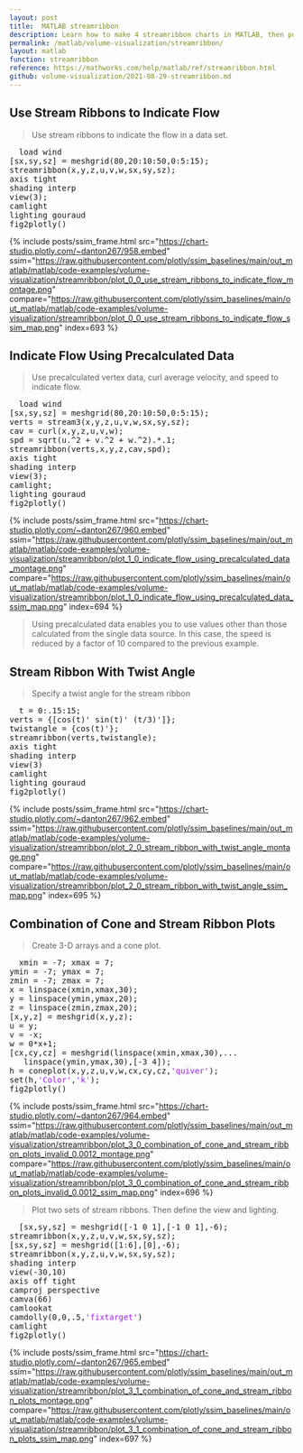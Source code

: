 ```yaml
---
layout: post
title:  MATLAB streamribbon
description: Learn how to make 4 streamribbon charts in MATLAB, then publish them to the Web with Plotly.
permalink: /matlab/volume-visualization/streamribbon/
layout: matlab
function: streamribbon
reference: https://mathworks.com/help/matlab/ref/streamribbon.html
github: volume-visualization/2021-08-29-streamribbon.md
---
```


## Use Stream Ribbons to Indicate Flow

> Use stream ribbons to indicate the flow in a data set.

<pre class="mcode">
  load wind
[sx,sy,sz] = meshgrid(80,20:10:50,0:5:15);
streamribbon(x,y,z,u,v,w,sx,sy,sz);
axis tight
shading interp
view(3);
camlight
lighting gouraud
fig2plotly()
</pre>

{% include posts/ssim_frame.html 
  src="https://chart-studio.plotly.com/~danton267/958.embed" 
  ssim="https://raw.githubusercontent.com/plotly/ssim_baselines/main/out_matlab/matlab/code-examples/volume-visualization/streamribbon/plot_0_0_use_stream_ribbons_to_indicate_flow_montage.png" 
  compare="https://raw.githubusercontent.com/plotly/ssim_baselines/main/out_matlab/matlab/code-examples/volume-visualization/streamribbon/plot_0_0_use_stream_ribbons_to_indicate_flow_ssim_map.png" 
  index=693
%}



<!--------------------- EXAMPLE BREAK ------------------------->

## Indicate Flow Using Precalculated Data

> Use precalculated vertex data, curl average velocity, and speed to indicate flow. 

<pre class="mcode">
  load wind
[sx,sy,sz] = meshgrid(80,20:10:50,0:5:15);
verts = stream3(x,y,z,u,v,w,sx,sy,sz);
cav = curl(x,y,z,u,v,w);
spd = sqrt(u.^2 + v.^2 + w.^2).*.1;
streamribbon(verts,x,y,z,cav,spd);
axis tight
shading interp
view(3);
camlight; 
lighting gouraud
fig2plotly()
</pre>

{% include posts/ssim_frame.html 
  src="https://chart-studio.plotly.com/~danton267/960.embed" 
  ssim="https://raw.githubusercontent.com/plotly/ssim_baselines/main/out_matlab/matlab/code-examples/volume-visualization/streamribbon/plot_1_0_indicate_flow_using_precalculated_data_montage.png" 
  compare="https://raw.githubusercontent.com/plotly/ssim_baselines/main/out_matlab/matlab/code-examples/volume-visualization/streamribbon/plot_1_0_indicate_flow_using_precalculated_data_ssim_map.png" 
  index=694
%}

> Using precalculated data enables you to use values other than those calculated from the single data source. In this case, the speed is reduced by a factor of 10 compared to the previous example.



<!--------------------- EXAMPLE BREAK ------------------------->

## Stream Ribbon With Twist Angle

> Specify a twist angle for the stream ribbon 

<pre class="mcode">
  t = 0:.15:15;
verts = {[cos(t)' sin(t)' (t/3)']};
twistangle = {cos(t)'};
streamribbon(verts,twistangle);
axis tight
shading interp
view(3)
camlight 
lighting gouraud
fig2plotly()
</pre>

{% include posts/ssim_frame.html 
  src="https://chart-studio.plotly.com/~danton267/962.embed" 
  ssim="https://raw.githubusercontent.com/plotly/ssim_baselines/main/out_matlab/matlab/code-examples/volume-visualization/streamribbon/plot_2_0_stream_ribbon_with_twist_angle_montage.png" 
  compare="https://raw.githubusercontent.com/plotly/ssim_baselines/main/out_matlab/matlab/code-examples/volume-visualization/streamribbon/plot_2_0_stream_ribbon_with_twist_angle_ssim_map.png" 
  index=695
%}



<!--------------------- EXAMPLE BREAK ------------------------->

## Combination of Cone and Stream Ribbon Plots

> Create 3-D arrays and a cone plot.

<pre class="mcode">
  xmin = -7; xmax = 7;
ymin = -7; ymax = 7; 
zmin = -7; zmax = 7; 
x = linspace(xmin,xmax,30);
y = linspace(ymin,ymax,20);
z = linspace(zmin,zmax,20);
[x,y,z] = meshgrid(x,y,z);
u = y; 
v = -x; 
w = 0*x+1;
[cx,cy,cz] = meshgrid(linspace(xmin,xmax,30),...
   linspace(ymin,ymax,30),[-3 4]);
h = coneplot(x,y,z,u,v,w,cx,cy,cz,<span style='color:#A020F0'>'quiver'</span>);
set(h,<span style='color:#A020F0'>'Color'</span>,<span style='color:#A020F0'>'k'</span>);
fig2plotly()
</pre>

{% include posts/ssim_frame.html 
  src="https://chart-studio.plotly.com/~danton267/964.embed" 
  ssim="https://raw.githubusercontent.com/plotly/ssim_baselines/main/out_matlab/matlab/code-examples/volume-visualization/streamribbon/plot_3_0_combination_of_cone_and_stream_ribbon_plots_invalid_0.0012_montage.png" 
  compare="https://raw.githubusercontent.com/plotly/ssim_baselines/main/out_matlab/matlab/code-examples/volume-visualization/streamribbon/plot_3_0_combination_of_cone_and_stream_ribbon_plots_invalid_0.0012_ssim_map.png" 
  index=696
%}

> Plot two sets of stream ribbons. Then define the view and lighting.

<pre class="mcode">
  [sx,sy,sz] = meshgrid([-1 0 1],[-1 0 1],-6);
streamribbon(x,y,z,u,v,w,sx,sy,sz);
[sx,sy,sz] = meshgrid([1:6],[0],-6);
streamribbon(x,y,z,u,v,w,sx,sy,sz);
shading interp
view(-30,10) 
axis off tight
camproj perspective
camva(66)
camlookat 
camdolly(0,0,.5,<span style='color:#A020F0'>'fixtarget'</span>)
camlight
fig2plotly()
</pre>

{% include posts/ssim_frame.html 
  src="https://chart-studio.plotly.com/~danton267/965.embed" 
  ssim="https://raw.githubusercontent.com/plotly/ssim_baselines/main/out_matlab/matlab/code-examples/volume-visualization/streamribbon/plot_3_1_combination_of_cone_and_stream_ribbon_plots_montage.png" 
  compare="https://raw.githubusercontent.com/plotly/ssim_baselines/main/out_matlab/matlab/code-examples/volume-visualization/streamribbon/plot_3_1_combination_of_cone_and_stream_ribbon_plots_ssim_map.png" 
  index=697
%}



<!--------------------- EXAMPLE BREAK ------------------------->

